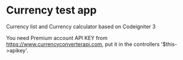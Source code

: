 # Currency test app
 
Currency list and Currency calculator based on Codeigniter 3

You need Premium account API KEY from https://www.currencyconverterapi.com, put it in the controllers '$this->apikey'.
